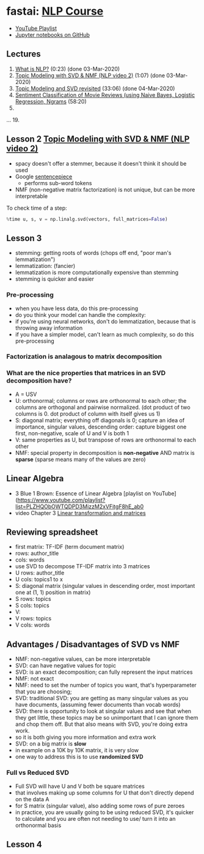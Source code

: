 # fastai:  [NLP Course](https://www.fast.ai/2019/07/08/fastai-nlp/)
- [YouTube Playlist](https://www.youtube.com/playlist?list=PLtmWHNX-gukKocXQOkQjuVxglSDYWsSh9)
- [Jupyter notebooks on GitHub](https://github.com/fastai/course-nlp)

## Lectures 

1. [What is NLP?](www.youtube.com/watch?v=cce8ntxP_XI) (0:23)  (done 03-Mar-2020)
2. [Topic Modeling with SVD & NMF (NLP video 2)](www.youtube.com/watch?v=tG3pUwmGjsc) (1:07)  (done 03-Mar-2020)
3. [Topic Modeling and SVD revisited](https://youtu.be/lRZ4aMaXPBI) (33:06) (done 04-Mar-2020)
4. [Sentiment Classification of Movie Reviews (using Naive Bayes, Logistic Regression, Ngrams](https://youtu.be/hp2ipC5pW4I) (58:20)
5. 
...
19.


## Lesson 2 [Topic Modeling with SVD & NMF (NLP video 2)](www.youtube.com/watch?v=tG3pUwmGjsc)
* spacy doesn't offer a stemmer, because it doesn't think it should be used
* Google [sentencepiece](https://github.com/google/sentencepiece)
  * performs sub-word tokens
* NMF (non-negative matrix factorization) is not unique, but can be more interpretable

To check time of a step:  
```python
%time u, s, v = np.linalg.svd(vectors, full_matrices=False)
```

## Lesson 3

- stemming:  getting roots of words  (chops off end, "poor man's lemmatization")
- lemmatization:  (fancier)
- lemmatization is more computationally expensive than stemming
- stemming is quicker and easier
 
### Pre-processing
- when you have less data, do this pre-processing
- do you think your model can handle the complexity:  
 - if you're using neural networks, don't do lemmatization, because that is throwing away information
 - if you have a simpler model, can't learn as much complexity, so do this pre-processing

### Factorization is analagous to matrix decomposition

### What are the nice properties that matrices in an SVD decomposition have?
- A = USV
- U:  orthonormal; columns or rows are orthonormal to each other; the columns are orthogonal and pairwise normalized.  (dot product of two columns is 0. dot product of column with itself gives us 1)
- S:  diagonal matrix; everything off diagonals is 0; capture an idea of importance, singular values, descending order: capture biggest one first, non-negative, scale of U and V is both 1
- V:  same properties as U, but transpose of rows are orthonormal to each other
- NMF:  special property in decomposition is **non-negative** AND matrix is **sparse** (sparse means many of the values are zero)

## Linear Algebra
- 3 Blue 1 Brown: Essence of Linear Algebra [playlist on YouTube](https://www.youtube.com/playlist?list=PLZHQObOWTQDPD3MizzM2xVFitgF8hE_ab0
- video Chapter 3 [Linear transformation and matrices](https://youtu.be/kYB8IZa5AuE)

## Reviewing spreadsheet
- first matrix:  TF-IDF (term document matrix)
 - rows:  author_title
 - cols:  words
- use SVD to decompose TF-IDF matrix into 3 matrices
 - U rows:  author_title
 - U cols:  topics1 to x
- S:  diagonal matrix  (singular values in descending order, most important one at (1, 1) position in matrix)
 - S rows:  topics
 - S cols:  topics
- V:  
 - V rows:  topics
 - V cols:  words
 
 ## Advantages / Disadvantages of SVD vs NMF
 - NMF: non-negative values, can be more interpretable
 - SVD: can have negative values for topic
 - SVD: is an exact decomposition; can fully represent the input matrices
 - NMF:  not exact
 - NMF:  need to set the number of topics you want, that's hyperparameter that you are choosing; 
 - SVD:  traditional SVD: you are getting as many singular values as you have documents, (assuming fewer documents than vocab words)
 - SVD:  there is opportunity to look at singular values and see that when they get little, these topics may be so unimportant that I can ignore them and chop them off.  But that also means with SVD, you're doing extra work.  
  - so it is both giving you more information and extra work
 - SVD:  on a big matrix is **slow**
  - in example on a 10K by 10K matrix, it is very slow
  - one way to address this is to use **randomized SVD**

### Full vs Reduced SVD
- Full SVD will have U and V both be square matrices
 - that involves making up some columns for U that don't directly depend on the data A
 - for S matrix (singular value), also adding some rows of pure zeroes
- in practice, you are usually going to be using reduced SVD, it's quicker to calculate and you are often not needing to use/ turn it into an orthonormal basis

## Lesson 4

